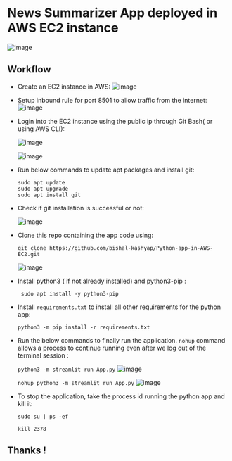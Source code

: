 # **News Summarizer App deployed in AWS EC2 instance**
![image](https://github.com/bishal-kashyap/Python-app-in-AWS-EC2/assets/142091530/3964a1d4-f479-4fb2-ae83-358e459f60f3)

## Workflow
 - Create an EC2 instance in AWS:
![image](https://github.com/bishal-kashyap/Python-app-in-AWS-EC2/assets/142091530/73fa3862-c2e5-4f4c-933e-1ccae5b960ec)

- Setup inbound rule for port 8501 to allow traffic from the internet:
![image](https://github.com/bishal-kashyap/Python-app-in-AWS-EC2/assets/142091530/f025c3e0-3193-4a00-94fe-0e05996c4981)

- Login into the EC2 instance using the public ip through Git Bash( or using AWS  CLI):
  
  ![image](https://github.com/bishal-kashyap/Python-app-in-AWS-EC2/assets/142091530/8c02fb73-1d39-4619-b0e2-cbe8572508f5)

  ![image](https://github.com/bishal-kashyap/Python-app-in-AWS-EC2/assets/142091530/8fb640ec-80d7-4ba5-9c33-07f8d615ac0e)

- Run below commands to update apt packages and install git:
   ```
   sudo apt update
   sudo apt upgrade
   sudo apt install git
   ```
- Check if git installation is successful or not:
  
   ![image](https://github.com/bishal-kashyap/Python-app-in-AWS-EC2/assets/142091530/271d8d5d-1bad-496e-8266-870eecd109fe)


- Clone this repo containing the app code using:
   ```
  git clone https://github.com/bishal-kashyap/Python-app-in-AWS-EC2.git
   ```
  ![image](https://github.com/bishal-kashyap/Python-app-in-AWS-EC2/assets/142091530/99979932-0981-46bd-a8e6-26c74e929008)

- Install python3 ( if not already installed) and python3-pip :
   ```
    sudo apt install -y python3-pip
   ```
- Install `requirements.txt` to install all other requirements for the python app:
  ```
  python3 -m pip install -r requirements.txt

  ```

- Run the below commands to finally run the application. `nohup` command allows a process to continue running even after we log out of the terminal session :
  
  ```python3 -m streamlit run App.py```
    ![image](https://github.com/bishal-kashyap/Python-app-in-AWS-EC2/assets/142091530/a226d2d1-9034-4362-9504-8367d190745e)

   ```nohup python3 -m streamlit run App.py```
  ![image](https://github.com/bishal-kashyap/Python-app-in-AWS-EC2/assets/142091530/0fa5ee36-ae33-430b-b8d0-a7f82d1d6972)

- To stop the application, take the process id running the python app and kill it:
  
   ``` sudo su | ps -ef ```
  
   ```kill 2378 ```

## **Thanks !**
